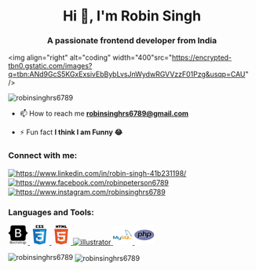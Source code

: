 <h1 align="center">Hi 👋, I'm Robin Singh</h1>
<h3 align="center">A passionate frontend developer from India</h3>

<img align="right" alt="coding" width="400"src="https://encrypted-tbn0.gstatic.com/images?q=tbn:ANd9GcS5KGxExsivEbBybLvsJnWydwRGVVzzF01Pzg&usqp=CAU" />

<p align="left"> <img src="https://komarev.com/ghpvc/?username=robinsinghrs6789&label=Profile%20views&color=0e75b6&style=flat" alt="robinsinghrs6789" /> </p>

- 📫 How to reach me **robinsinghrs6789@gmail.com**

- ⚡ Fun fact **I think I am Funny 😂**

<h3 align="left">Connect with me:</h3>
<p align="left">
<a href="https://linkedin.com/in/https://www.linkedin.com/in/robin-singh-41b231198/" target="blank"><img align="center" src="https://raw.githubusercontent.com/rahuldkjain/github-profile-readme-generator/master/src/images/icons/Social/linked-in-alt.svg" alt="https://www.linkedin.com/in/robin-singh-41b231198/" height="30" width="40" /></a>
<a href="https://fb.com/https://www.facebook.com/robinpeterson6789" target="blank"><img align="center" src="https://raw.githubusercontent.com/rahuldkjain/github-profile-readme-generator/master/src/images/icons/Social/facebook.svg" alt="https://www.facebook.com/robinpeterson6789" height="30" width="40" /></a>
<a href="https://instagram.com/https://www.instagram.com/robinsinghrs6789" target="blank"><img align="center" src="https://raw.githubusercontent.com/rahuldkjain/github-profile-readme-generator/master/src/images/icons/Social/instagram.svg" alt="https://www.instagram.com/robinsinghrs6789" height="30" width="40" /></a>
</p>

<h3 align="left">Languages and Tools:</h3>
<p align="left"> <a href="https://getbootstrap.com" target="_blank" rel="noreferrer"> <img src="https://raw.githubusercontent.com/devicons/devicon/master/icons/bootstrap/bootstrap-plain-wordmark.svg" alt="bootstrap" width="40" height="40"/> </a> <a href="https://www.w3schools.com/css/" target="_blank" rel="noreferrer"> <img src="https://raw.githubusercontent.com/devicons/devicon/master/icons/css3/css3-original-wordmark.svg" alt="css3" width="40" height="40"/> </a> <a href="https://www.w3.org/html/" target="_blank" rel="noreferrer"> <img src="https://raw.githubusercontent.com/devicons/devicon/master/icons/html5/html5-original-wordmark.svg" alt="html5" width="40" height="40"/> </a> <a href="https://www.adobe.com/in/products/illustrator.html" target="_blank" rel="noreferrer"> <img src="https://www.vectorlogo.zone/logos/adobe_illustrator/adobe_illustrator-icon.svg" alt="illustrator" width="40" height="40"/> </a> <a href="https://www.mysql.com/" target="_blank" rel="noreferrer"> <img src="https://raw.githubusercontent.com/devicons/devicon/master/icons/mysql/mysql-original-wordmark.svg" alt="mysql" width="40" height="40"/> </a> <a href="https://www.php.net" target="_blank" rel="noreferrer"> <img src="https://raw.githubusercontent.com/devicons/devicon/master/icons/php/php-original.svg" alt="php" width="40" height="40"/> </a> </p>

<p><img align="left" src="https://github-readme-stats.vercel.app/api/top-langs?username=robinsinghrs6789&show_icons=true&locale=en&layout=compact" alt="robinsinghrs6789" /></p>

<p>&nbsp;<img align="center" src="https://github-readme-stats.vercel.app/api?username=robinsinghrs6789&show_icons=true&locale=en" alt="robinsinghrs6789" /></p>
